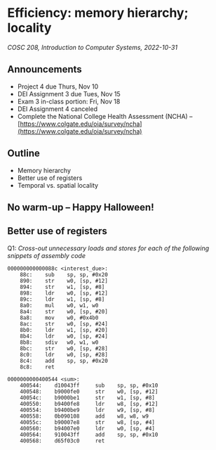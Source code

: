 # Efficiency: memory hierarchy; locality
_COSC 208, Introduction to Computer Systems, 2022-10-31_

## Announcements
* Project 4 due Thurs, Nov 10
* DEI Assignment 3 due Tues, Nov 15
* Exam 3 in-class portion: Fri, Nov 18
* DEI Assignment 4 canceled
* Complete the National College Health Assessment (NCHA) – [https://www.colgate.edu/oia/survey/ncha](https://www.colgate.edu/oia/survey/ncha)

## Outline
* Memory hierarchy
* Better use of registers
* Temporal vs. spatial locality

## No warm-up – Happy Halloween!

## Better use of registers
Q1: _Cross-out unnecessary loads and stores for each of the following snippets of assembly code_
```
000000000000088c <interest_due>:
    88c:    sub    sp, sp, #0x20
    890:    str    w0, [sp, #12]
    894:    str    w1, [sp, #8]
    898:    ldr    w0, [sp, #12]
    89c:    ldr    w1, [sp, #8] 
    8a0:    mul    w0, w1, w0
    8a4:    str    w0, [sp, #20]
    8a8:    mov    w0, #0x4b0
    8ac:    str    w0, [sp, #24]
    8b0:    ldr    w1, [sp, #20]
    8b4:    ldr    w0, [sp, #24] 
    8b8:    sdiv   w0, w1, w0
    8bc:    str    w0, [sp, #28] 
    8c0:    ldr    w0, [sp, #28] 
    8c4:    add    sp, sp, #0x20
    8c8:    ret
```
```
0000000000400544 <sum>:
    400544:    d10043ff     sub    sp, sp, #0x10
    400548:    b9000fe0     str    w0, [sp, #12]
    40054c:    b9000be1     str    w1, [sp, #8] 
    400550:    b9400fe8     ldr    w8, [sp, #12]
    400554:    b9400be9     ldr    w9, [sp, #8] 
    400558:    0b090108     add    w8, w8, w9   
    40055c:    b90007e8     str    w8, [sp, #4] 
    400560:    b94007e0     ldr    w0, [sp, #4] 
    400564:    910043ff     add    sp, sp, #0x10
    400568:    d65f03c0     ret                 
```